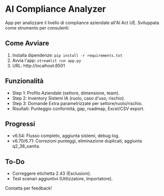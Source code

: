 # AI Compliance Analyzer

App per analizzare il livello di compliance aziendale all'AI Act UE. Sviluppata come strumento per consulenti.

## Come Avviare
1. Installa dipendenze: `pip install -r requirements.txt`
2. Avvia l'app: `streamlit run app.py`
3. URL: http://localhost:8501

## Funzionalità
- Step 1: Profilo Aziendale (settore, dimensione, team).
- Step 2: Inventory Sistemi IA (ruolo, caso d'uso, rischio).
- Step 3: Domande Extra parametrizzate per settore/ruolo/rischio.
- Risultati: Punteggio conformità, gap, roadmap, Excel/CSV export.

## Progressi
- v6.54: Flusso completo, aggiunta sistemi, debug log.
- v6.70/6.71: Correzioni punteggi, eliminazione duplicati, aggiunta q2_38_sanita.

## To-Do
- Correggere etichetta 2.43 (Esclusioni).
- Test scenari aggiuntivi (Utilizzatore, Importatore).

Contatta per feedback!